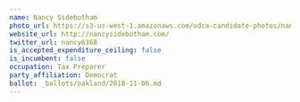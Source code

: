 ```yaml
---
name: Nancy Sidebotham
photo_url: https://s3-us-west-1.amazonaws.com/odca-candidate-photos/nancy-sidebotham2.png
website_url: http://nancysidebotham.com/
twitter_url: nancy6368
is_accepted_expenditure_ceiling: false
is_incumbent: false
occupation: Tax Preparer
party_affiliation: Democrat
ballot: _ballots/oakland/2018-11-06.md
---
```

